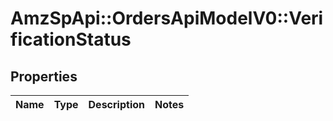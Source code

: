 # AmzSpApi::OrdersApiModelV0::VerificationStatus

## Properties
Name | Type | Description | Notes
------------ | ------------- | ------------- | -------------

